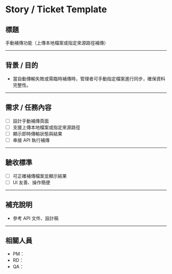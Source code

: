 # Story / Ticket Template

## 標題

手動補傳功能（上傳本地檔案或指定來源路徑補傳）

---

## 背景 / 目的

- 當自動傳輸失敗或需臨時補傳時，管理者可手動指定檔案進行同步，確保資料完整性。

---

## 需求 / 任務內容

- [ ] 設計手動補傳頁面
- [ ] 支援上傳本地檔案或指定來源路徑
- [ ] 顯示即時傳輸狀態與結果
- [ ] 串接 API 執行補傳

---

## 驗收標準

- [ ] 可正確補傳檔案並顯示結果
- [ ] UI 友善、操作簡便

---

## 補充說明

- 參考 API 文件、設計稿

---

## 相關人員

- PM：
- RD：
- QA：
